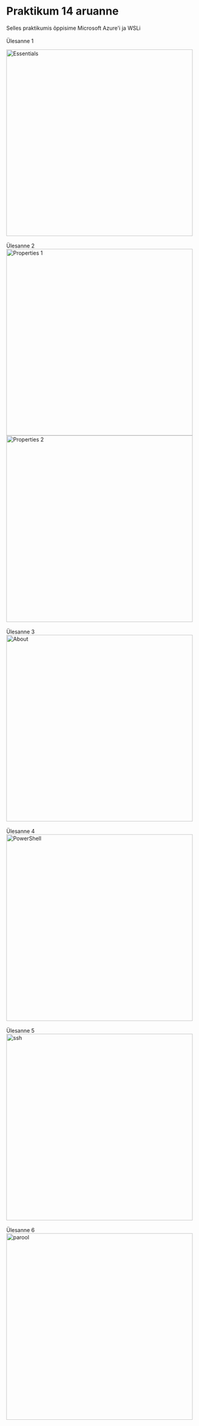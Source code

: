 # Praktikum 14 aruanne

Selles praktikumis õppisime Microsoft Azure'i ja WSLi
<br>
<br>
Ülesanne 1

<img width="491" alt="Essentials" src="https://github.com/user-attachments/assets/16ddf1fe-9cec-45cf-9d3c-e3af3b904a26">
<br>
<br>
Ülesanne 2

<br>
<img width="491" alt="Properties 1" src="https://github.com/user-attachments/assets/074c1651-de54-43ff-b654-20e26e7d75c2">
<br>
<img width="491" alt="Properties 2" src="https://github.com/user-attachments/assets/551dc0f2-3fda-46e3-80ba-45991a6ba5ef">
<br>
<br>
Ülesanne 3

<br>
<img width="491" alt="About" src="https://github.com/user-attachments/assets/82616231-320e-44e1-bab3-69d8903faf6d">
<br>
<br>
Ülesanne 4

<br>
<img width="491" alt="PowerShell" src="https://github.com/user-attachments/assets/924a1e47-4ebc-4e20-b4ef-9a88406e2138">
<br>
<br>
Ülesanne 5

<br>
<img width="491" alt="ssh" src="https://github.com/user-attachments/assets/3c670b67-143a-435a-acca-4f77f15bf59a">
<br>
<br>
Ülesanne 6

<br>
<img width="491" alt="parool" src="https://github.com/user-attachments/assets/d68ec5c5-f157-4ee2-ba89-6e4526fffa6f">
<br>
